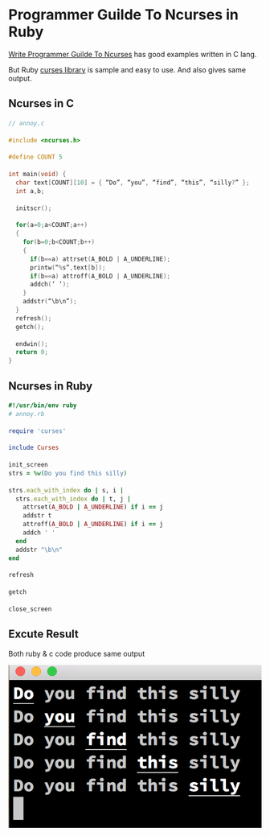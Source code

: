 # Programmer Guilde To Ncurses in Ruby
[Write Programmer Guilde To Ncurses](http://www.amazon.com/Programmers-Guide-NCurses-Dan-Gookin/dp/0470107596) has good examples written in C lang.

But Ruby [curses library](http://ruby-doc.org/stdlib-2.0.0/libdoc/curses/rdoc/Curses.html) is sample and easy to use. And also gives same output.

## Ncurses in C
```c
// annoy.c

#include <ncurses.h>

#define COUNT 5

int main(void) {
  char text[COUNT][10] = { “Do”, “you”, “find”, “this”, “silly?” };
  int a,b;

  initscr();

  for(a=0;a<COUNT;a++)
  {
    for(b=0;b<COUNT;b++)
    {
      if(b==a) attrset(A_BOLD | A_UNDERLINE);
      printw(“%s”,text[b]);
      if(b==a) attroff(A_BOLD | A_UNDERLINE);
      addch(‘ ‘);
    }
    addstr(“\b\n”);
  }
  refresh();
  getch();

  endwin();
  return 0;
}
```

## Ncurses in Ruby
```ruby
#!/usr/bin/env ruby
# annoy.rb

require 'curses'

include Curses

init_screen
strs = %w(Do you find this silly)

strs.each_with_index do | s, i |
  strs.each_with_index do | t, j |
    attrset(A_BOLD | A_UNDERLINE) if i == j
    addstr t
    attroff(A_BOLD | A_UNDERLINE) if i == j
    addch ' '
  end
  addstr "\b\n"
end

refresh

getch

close_screen
```

## Excute Result   
Both ruby & c code produce same output

![annoy-result](./docs/annoy-result.png)
